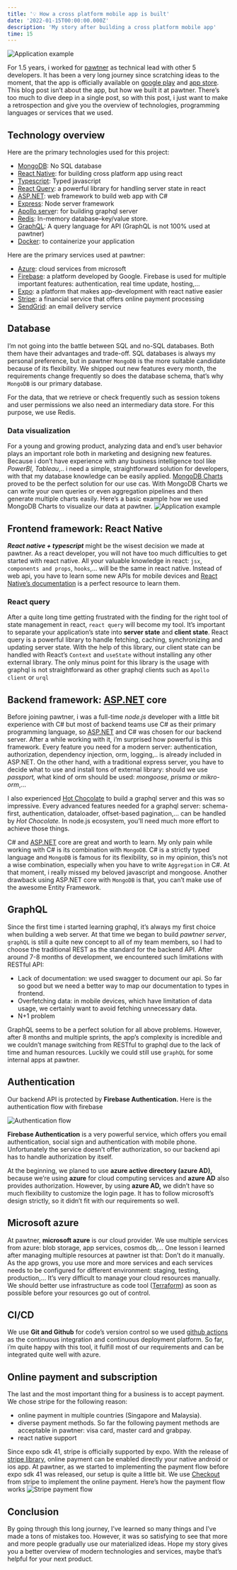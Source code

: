 ```yaml
---
title: '💡 How a cross platform mobile app is built'
date: '2022-01-15T00:00:00.000Z'
description: 'My story after building a cross platform mobile app'
time: 15
---
```


![Application example](./introduction.jpeg)

For 1.5 years, i worked for [pawtner](https://pawtner.co/) as technical lead with other 5 developers. It has been a very long journey since scratching ideas to the moment, that the app is officially available on [google play](https://play.google.com/store/apps/details?id=co.pawtner.mobileapp&hl=en&gl=US) and [app store](https://apps.apple.com/pk/app/pawtner/id1577467735). This blog post isn’t about the app, but how we built it at pawtner. There’s too much to dive deep in a single post, so with this post, i just want to make a retrospection and give you the overview of technologies, programming languages or services that we used.

## Technology overview

Here are the primary technologies used for this project:

- [MongoDB](https://www.mongodb.com/): No SQL database
- [React Native](https://reactnative.dev/): for building cross platform app using react
- [Typescript](https://www.typescriptlang.org/): Typed javascript
- [React Query](https://react-query.tanstack.com/): a powerful library for handling server state in react
- [ASP.NET](https://docs.microsoft.com/en-us/aspnet/core/?view=aspnetcore-6.0): web framework to build web app with C#
- [Express](https://expressjs.com/): Node server framework
- [Apollo serve](https://www.apollographql.com/docs/apollo-server/)r: for building graphql server
- [Redis](https://redis.io/): In-memory database–key/value store.
- [GraphQL](https://graphql.org/): A query language for API (GraphQL is not 100% used at pawtner)
- [Docker](https://www.docker.com/): to containerize your application

Here are the primary services used at pawtner:

- [Azure](https://azure.microsoft.com/en-us/): cloud services from microsoft
- [Firebase](https://firebase.google.com/): a platform developed by Google. Firebase is used for multiple important features: authentication, real time update, hosting,...
- [Expo](https://docs.expo.dev/): a platform that makes app-development with react native easier
- [Stripe](https://stripe.com/en-de): a financial service that offers online payment processing
- [SendGrid](https://sendgrid.com/): an email delivery service

## Database

I’m not going into the battle between SQL and no-SQL databases. Both them have their advantages and trade-off. SQL databases is always my personal preference, but in pawtner `MongoDB` is the more suitable candidate because of its flexibility. We shipped out new features every month, the requirements change frequently so does the database schema, that’s why `MongoDB` is our primary database.

For the data, that we retrieve or check frequently such as session tokens and user permissions we also need an intermediary data store. For this purpose, we use Redis.

### Data visualization

For a young and growing product, analyzing data and end’s user behavior plays an important role both in marketing and designing new features. Because i don’t have experience with any business intelligence tool like _PowerBI, Tableau_,.. i need a simple, straightforward solution for developers, with that my database knowledge can be easily applied. [MongoDB Charts](https://docs.mongodb.com/charts/) proved to be the perfect solution for our use cas. With MongoDB Charts we can write your own queries or even aggregation pipelines and then generate multiple charts easily. Here’s a basic example how we used MongoDB Charts to visualize our data at pawtner.
![Application example](./mongodb-charts.png)

## Frontend framework: React Native

**_React native + typescript_** might be the wisest decision we made at pawtner. As a react developer, you will not have too much difficulties to get started with react native. All your valuable knowledge in react: `jsx`, `components and props`, `hooks`,... will be the same in react native. Instead of web api, you have to learn some new APIs for mobile devices and [React Native’s documentation](https://reactnative.dev/) is a perfect resource to learn them.

### React query

After a quite long time getting frustrated with the finding for the right tool of state management in react, `react query` will become my tool. It’s important to separate your application’s state into **server state** and **client state**. React query is a powerful library to handle fetching, caching, synchronizing and updating server state. With the help of this library, our client state can be handled with React’s `Context` and `useState` without installing any other external library. The only minus point for this library is the usage with graphql is not straightforward as other graphql clients such as `Apollo client` or `urql`

## Backend framework: [ASP.NET](http://ASP.NET) core

Before joining pawtner, i was a full-time _node.js_ developer with a little bit experience with C# but most of backend teams use C# as their primary programming language, so [ASP.NET](http://ASP.NET) and C# was chosen for our backend server. After a while working with it, i’m surprised how powerful is this framework. Every feature you need for a modern server: authentication, authorization, dependency injection, orm, logging,.. is already included in ASP.NET. On the other hand, with a traditional express server, you have to decide what to use and install tons of external library: should we use _passport,_ what kind of orm should be used: _mongoose, prisma or mikro-orm_,...

I also experienced [Hot Chocolate](https://chillicream.com/docs/hotchocolate) to build a graphql server and this was so impressive. Every advanced features needed for a graphql server: schema-first, authentication, dataloader, offset-based pagination,... can be handled by _Hot Chocolate._ In node.js ecosystem, you’ll need much more effort to achieve those things.

C# and [ASP.NET](http://ASP.NET) core are great and worth to learn. My only pain while working with C# is its combination with `MongoDB`. C# is a strictly typed language and `MongoDB` is famous for its flexibility, so in my opinion, this’s not a wise combination, especially when you have to write `Aggregation` in C#. At that moment, i really missed my beloved javascript and mongoose. Another drawback using ASP.NET core with `MongoDB` is that, you can’t make use of the awesome Entity Framework.

## GraphQL

Since the first time i started learning graphql, it’s always my first choice when building a web server. At that time we began to build _pawtner server_, `graphQL` is still a quite new concept to all of my team members, so I had to choose the traditional REST as the standard for the backend API. After around 7-8 months of development, we encountered such limitations with RESTful API:

- Lack of documentation: we used swagger to document our api. So far so good but we need a better way to map our documentation to types in frontend.
- Overfetching data: in mobile devices, which have limitation of data usage, we certainly want to avoid fetching unnecessary data.
- N+1 problem

GraphQL seems to be a perfect solution for all above problems. However, after 8 months and multiple sprints, the app’s complexity is incredible and we couldn’t manage switching from RESTful to graphql due to the lack of time and human resources. Luckily we could still use `graphQL` for some internal apps at pawtner.

## Authentication

Our backend API is protected by **Firebase Authentication.** Here is the authentication flow with firebase

![Authentication flow](./authentication.png)

**Firebase Authentication** is a very powerful service, which offers you email authentication, social sign and authentication with mobile phone. Unfortunately the service doesn’t offer authorization, so our backend api has to handle authorization by itself.

At the beginning, we planed to use **azure active directory (azure AD),** because we’re using **azure** for cloud computing services and **azure AD** also provides authorization. However, by using **azure AD,** we didn’t have so much flexibility to customize the login page. It has to follow microsoft’s design strictly, so it didn’t fit with our requirements so well.

## Microsoft azure

At pawtner, **microsoft azure** is our cloud provider. We use multiple services from azure: blob storage, app services, cosmos db,... One lesson i learned after managing multiple resources at pawtner ist that: Don’t do it manually. As the app grows, you use more and more services and each services needs to be configured for different environment: staging, testing, production,... It’s very difficult to manage your cloud resources manually. We should better use infrastructure as code tool ([Terraform](https://www.terraform.io/)) as soon as possible before your resources go out of control.

## CI/CD

We use **Git and Github** for code’s version control so we used [github actions](https://github.com/features/actions) as the continuous integration and continuous deployment platform. So far, i’m quite happy with this tool, it fulfill most of our requirements and can be integrated quite well with azure.

## Online payment and subscription

The last and the most important thing for a business is to accept payment. We chose stripe for the following reason:

- online payment in multiple countries (Singapore and Malaysia).
- diverse payment methods. So far the following payment methods are acceptable in pawtner: visa card, master card and grabpay.
- react native support

Since expo sdk 41, stripe is officially supported by expo. With the release of [stripe library](https://docs.expo.dev/versions/v42.0.0/sdk/stripe/), online payment can be enabled directly your native android or ios app. At pawtner, as we started to implementing the payment flow before expo sdk 41 was released, our setup is quite a little bit. We use [Checkout](https://stripe.com/docs/payments/checkout) from stripe to implement the online payment. Here’s how the payment flow works
![Stripe payment flow](./payment-flow.png)

## Conclusion

By going through this long journey, I’ve learned so many things and I’ve made a tons of mistakes too. However, it was so satisfying to see that more and more people gradually use our materialized ideas. Hope my story gives you a better overview of modern technologies and services, maybe that’s helpful for your next product.
